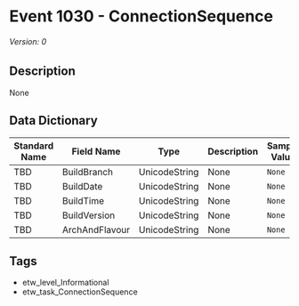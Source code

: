 # Event 1030 - ConnectionSequence
###### Version: 0

## Description
None

## Data Dictionary
|Standard Name|Field Name|Type|Description|Sample Value|
|---|---|---|---|---|
|TBD|BuildBranch|UnicodeString|None|`None`|
|TBD|BuildDate|UnicodeString|None|`None`|
|TBD|BuildTime|UnicodeString|None|`None`|
|TBD|BuildVersion|UnicodeString|None|`None`|
|TBD|ArchAndFlavour|UnicodeString|None|`None`|

## Tags
* etw_level_Informational
* etw_task_ConnectionSequence